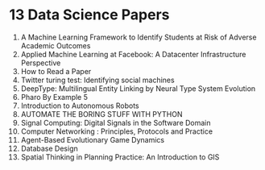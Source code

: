 # 13 Data Science Papers

<ol>

                             

 <li><a target="_blank" href="https://github.com/manjunath5496/13-Datascience-Papers/blob/master/d(1).pdf" style="text-decoration:none;">A Machine Learning Framework to Identify Students at Risk of Adverse Academic Outcomes</a></li>

 <li><a target="_blank" href="https://github.com/manjunath5496/13-Datascience-Papers/blob/master/d(2).pdf" style="text-decoration:none;">Applied Machine Learning at Facebook:
A Datacenter Infrastructure Perspective</a></li>

<li><a target="_blank" href="https://github.com/manjunath5496/13-Datascience-Papers/blob/master/d(3).pdf" style="text-decoration:none;">How to Read a Paper</a></li>
 <li><a target="_blank" href="https://github.com/manjunath5496/13-Datascience-Papers/blob/master/d(4).pdf" style="text-decoration:none;">Twitter turing test: Identifying social machines</a></li>                              
<li><a target="_blank" href="https://github.com/manjunath5496/13-Datascience-Papers/blob/master/d(5).pdf" style="text-decoration:none;">DeepType: Multilingual Entity Linking by Neural Type System Evolution</a></li>
<li><a target="_blank" href="https://github.com/manjunath5496/13-Datascience-Papers/blob/master/d(6).pdf" style="text-decoration:none;">Pharo By Example 5</a></li>
 <li><a target="_blank" href="https://github.com/manjunath5496/13-Datascience-Papers/blob/master/d(7).pdf" style="text-decoration:none;">Introduction to Autonomous Robots</a></li>

 <li><a target="_blank" href="https://github.com/manjunath5496/13-Datascience-Papers/blob/master/d(8).pdf" style="text-decoration:none;"> AUTOMATE THE BORING STUFF WITH PYTHON </a></li>
   <li><a target="_blank" href="https://github.com/manjunath5496/13-Datascience-Papers/blob/master/d(9).pdf" style="text-decoration:none;">Signal Computing:
Digital Signals in the Software Domain</a></li>
  
   
 <li><a target="_blank" href="https://github.com/manjunath5496/13-Datascience-Papers/blob/master/d(10).pdf" style="text-decoration:none;">Computer Networking : Principles,
Protocols and Practice </a></li>                              
<li><a target="_blank" href="https://github.com/manjunath5496/13-Datascience-Papers/blob/master/d(11).pdf" style="text-decoration:none;">Agent-Based Evolutionary Game Dynamics</a></li>
<li><a target="_blank" href="https://github.com/manjunath5496/13-Datascience-Papers/blob/master/d(12).pdf" style="text-decoration:none;">Database Design</a></li>
<li><a target="_blank" href="https://github.com/manjunath5496/13-Datascience-Papers/blob/master/d(13).pdf" style="text-decoration:none;">Spatial Thinking in Planning Practice: An
Introduction to GIS</a></li>

</ol>
